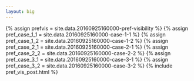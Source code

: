 ```yaml
---
layout: big
---
```

{% assign prefvis = site.data.20160925160000-pref-visibility %}
{% assign pref_case_1_1 = site.data.20160925160000-case-1-1 %}
{% assign pref_case_1_2 = site.data.20160925160000-case-1-2 %}
{% assign pref_case_2_1 = site.data.20160925160000-case-2-1 %}
{% assign pref_case_2_2 = site.data.20160925160000-case-2-2 %}
{% assign pref_case_3_1 = site.data.20160925160000-case-3-1 %}
{% assign pref_case_3_2 = site.data.20160925160000-case-3-2 %}
{% include pref_vis_post.html %}
